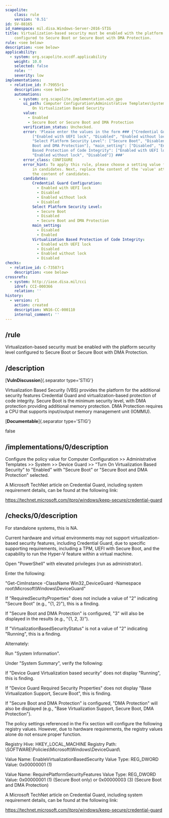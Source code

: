 ```yaml
---
scapolite:
    class: rule
    version: '0.51'
id: SV-88165
id_namespace: mil.disa.Windows-Server-2016-STIG
title: Virtualization-based security must be enabled with the platform security level
    configured to Secure Boot or Secure Boot with DMA Protection.
rule: <see below>
description: <see below>
applicability:
  - system: org.scapolite.xccdf.applicability
    weight: 10.0
    selected: false
    role: ''
    severity: low
implementations:
  - relative_id: F-79955r1
    description: <see below>
    automations:
      - system: org.scapolite.implementation.win_gpo
        ui_path: Computer Configuration\Administrative Templates\System\Device Guard\Turn
            On Virtualization Based Security
        value:
          - Enabled
          - Secure Boot or Secure Boot and DMA Protection
        verification_status: Unchecked.
        error: 'Please enter the values in the form ### {"Credential Guard Configuration":
            ["Enabled with UEFI lock", "Disabled", "Enabled without lock", "Disabled"],
            "Select Platform Security Level": ["Secure Boot", "Disabled", "Secure
            Boot and DMA Protection"], "main_setting": ["Disabled", "Enabled"], "Virtualization
            Based Protection of Code Integrity": ["Enabled with UEFI lock", "Disabled",
            "Enabled without lock", "Disabled"]} ###'
        error_class: CONFIGURE
        error_hint: To apply this rule, please choose a setting value for each sub-setting
            in candidates. Next, replace the content of the 'value' attribute with
            the content of candidates.
        candidates:
            Credential Guard Configuration:
              - Enabled with UEFI lock
              - Disabled
              - Enabled without lock
              - Disabled
            Select Platform Security Level:
              - Secure Boot
              - Disabled
              - Secure Boot and DMA Protection
            main_setting:
              - Disabled
              - Enabled
            Virtualization Based Protection of Code Integrity:
              - Enabled with UEFI lock
              - Disabled
              - Enabled without lock
              - Disabled
checks:
  - relative_id: C-73587r1
    description: <see below>
crossrefs:
  - system: http://iase.disa.mil/cci
    idref: CCI-000366
    relation: ''
history:
  - version: r1
    action: created
    description: WN16-CC-000110
    internal_comment: ''
---
```



## /rule

Virtualization-based security must be enabled with the platform security level configured to Secure Boot or Secure Boot with DMA Protection.

## /description

[**VulnDiscussion**]{.separator type='STIG'}

Virtualization Based Security (VBS) provides the platform for the additional security features Credential Guard and virtualization-based protection of code integrity. Secure Boot is the minimum security level, with DMA protection providing additional memory protection. DMA Protection requires a CPU that supports input/output memory management unit (IOMMU).

[**Documentable**]{.separator type='STIG'}

false

## /implementations/0/description

Configure the policy value for Computer Configuration >> Administrative Templates >> System >> Device Guard >> "Turn On Virtualization Based Security" to "Enabled" with "Secure Boot" or "Secure Boot and DMA Protection" selected.

A Microsoft TechNet article on Credential Guard, including system requirement details, can be found at the following link:

https://technet.microsoft.com/itpro/windows/keep-secure/credential-guard

## /checks/0/description

For standalone systems, this is NA.

Current hardware and virtual environments may not support virtualization-based security features, including Credential Guard, due to specific supporting requirements, including a TPM, UEFI with Secure Boot, and the capability to run the Hyper-V feature within a virtual machine.

Open "PowerShell" with elevated privileges (run as administrator).

Enter the following:

"Get-CimInstance -ClassName Win32_DeviceGuard -Namespace root\Microsoft\Windows\DeviceGuard"

If "RequiredSecurityProperties" does not include a value of "2" indicating "Secure Boot" (e.g., "{1, 2}"), this is a finding.

If "Secure Boot and DMA Protection" is configured, "3" will also be displayed in the results (e.g., "{1, 2, 3}").

If "VirtualizationBasedSecurityStatus" is not a value of "2" indicating "Running", this is a finding.

Alternately:

Run "System Information".

Under "System Summary", verify the following:

If "Device Guard Virtualization based security" does not display "Running", this is finding.

If "Device Guard Required Security Properties" does not display "Base Virtualization Support, Secure Boot", this is finding.

If "Secure Boot and DMA Protection" is configured, "DMA Protection" will also be displayed (e.g., "Base Virtualization Support, Secure Boot, DMA Protection").

The policy settings referenced in the Fix section will configure the following registry values. However, due to hardware requirements, the registry values alone do not ensure proper function.

Registry Hive: HKEY_LOCAL_MACHINE
Registry Path: \SOFTWARE\Policies\Microsoft\Windows\DeviceGuard\

Value Name: EnableVirtualizationBasedSecurity
Value Type: REG_DWORD
Value: 0x00000001 (1)

Value Name: RequirePlatformSecurityFeatures
Value Type: REG_DWORD
Value: 0x00000001 (1) (Secure Boot only) or 0x00000003 (3) (Secure Boot and DMA Protection)

A Microsoft TechNet article on Credential Guard, including system requirement details, can be found at the following link:

https://technet.microsoft.com/itpro/windows/keep-secure/credential-guard

